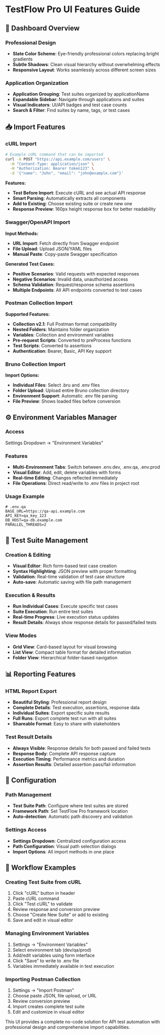 # TestFlow Pro UI Features Guide

## 🎨 Dashboard Overview

### Professional Design
- **Slate Color Scheme**: Eye-friendly professional colors replacing bright gradients
- **Subtle Shadows**: Clean visual hierarchy without overwhelming effects
- **Responsive Layout**: Works seamlessly across different screen sizes

### Application Organization
- **Application Grouping**: Test suites organized by applicationName
- **Expandable Sidebar**: Navigate through applications and suites
- **Visual Indicators**: UI/API badges and test case counts
- **Search & Filter**: Find suites by name, tags, or test cases

## 📥 Import Features

### cURL Import
```bash
# Example cURL command that can be imported
curl -X POST "https://api.example.com/users" \
  -H "Content-Type: application/json" \
  -H "Authorization: Bearer token123" \
  -d '{"name": "John", "email": "john@example.com"}'
```

**Features:**
- **Test Before Import**: Execute cURL and see actual API response
- **Smart Parsing**: Automatically extracts all components
- **Add to Existing**: Choose existing suite or create new one
- **Response Preview**: 160px height response box for better readability

### Swagger/OpenAPI Import
**Input Methods:**
- **URL Import**: Fetch directly from Swagger endpoint
- **File Upload**: Upload JSON/YAML files
- **Manual Paste**: Copy-paste Swagger specification

**Generated Test Cases:**
- **Positive Scenarios**: Valid requests with expected responses
- **Negative Scenarios**: Invalid data, unauthorized access
- **Schema Validation**: Request/response schema assertions
- **Multiple Endpoints**: All API endpoints converted to test cases

### Postman Collection Import
**Supported Features:**
- **Collection v2.1**: Full Postman format compatibility
- **Nested Folders**: Maintains folder organization
- **Variables**: Collection and environment variables
- **Pre-request Scripts**: Converted to preProcess functions
- **Test Scripts**: Converted to assertions
- **Authentication**: Bearer, Basic, API Key support

### Bruno Collection Import
**Import Options:**
- **Individual Files**: Select .bru and .env files
- **Folder Upload**: Upload entire Bruno collection directory
- **Environment Support**: Automatic .env file parsing
- **File Preview**: Shows loaded files before conversion

## ⚙️ Environment Variables Manager

### Access
Settings Dropdown → "Environment Variables"

### Features
- **Multi-Environment Tabs**: Switch between .env.dev, .env.qa, .env.prod
- **Visual Editor**: Add, edit, delete variables with forms
- **Real-time Editing**: Changes reflected immediately
- **File Operations**: Direct read/write to .env files in project root

### Usage Example
```env
# .env.qa
BASE_URL=https://qa-api.example.com
API_KEY=qa_key_123
DB_HOST=qa-db.example.com
PARALLEL_THREADS=2
```

## 🎯 Test Suite Management

### Creation & Editing
- **Visual Editor**: Rich form-based test case creation
- **Syntax Highlighting**: JSON preview with proper formatting
- **Validation**: Real-time validation of test case structure
- **Auto-save**: Automatic saving with file path management

### Execution & Results
- **Run Individual Cases**: Execute specific test cases
- **Suite Execution**: Run entire test suites
- **Real-time Progress**: Live execution status updates
- **Result Details**: Always show response details for passed/failed tests

### View Modes
- **Grid View**: Card-based layout for visual browsing
- **List View**: Compact table format for detailed information
- **Folder View**: Hierarchical folder-based navigation

## 📊 Reporting Features

### HTML Report Export
- **Beautiful Styling**: Professional report design
- **Complete Details**: Test execution, assertions, response data
- **Individual Suites**: Export specific suite results
- **Full Runs**: Export complete test run with all suites
- **Shareable Format**: Easy to share with stakeholders

### Test Result Details
- **Always Visible**: Response details for both passed and failed tests
- **Response Body**: Complete API response capture
- **Execution Timing**: Performance metrics and duration
- **Assertion Results**: Detailed assertion pass/fail information

## 🔧 Configuration

### Path Management
- **Test Suite Path**: Configure where test suites are stored
- **Framework Path**: Set TestFlow Pro framework location
- **Auto-detection**: Automatic path discovery and validation

### Settings Access
- **Settings Dropdown**: Centralized configuration access
- **Path Configuration**: Visual path selection dialogs
- **Import Options**: All import methods in one place

## 🚀 Workflow Examples

### Creating Test Suite from cURL
1. Click "cURL" button in header
2. Paste cURL command
3. Click "Test cURL" to validate
4. Review response and conversion preview
5. Choose "Create New Suite" or add to existing
6. Save and edit in visual editor

### Managing Environment Variables
1. Settings → "Environment Variables"
2. Select environment tab (dev/qa/prod)
3. Add/edit variables using form interface
4. Click "Save" to write to .env file
5. Variables immediately available in test execution

### Importing Postman Collection
1. Settings → "Import Postman"
2. Choose paste JSON, file upload, or URL
3. Review conversion preview
4. Import creates complete test suite
5. Edit and customize in visual editor

This UI provides a complete no-code solution for API test automation with professional design and comprehensive import capabilities.